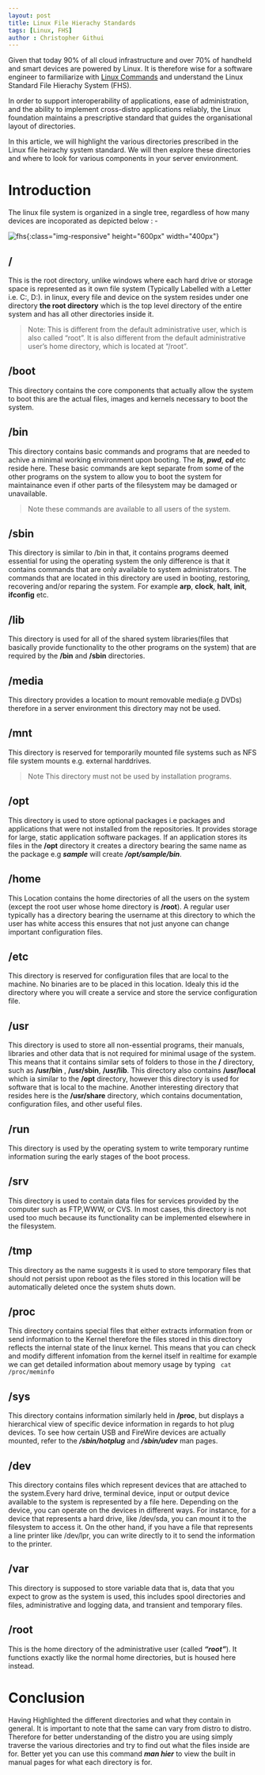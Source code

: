 ```yaml
---
layout: post
title: Linux File Hierachy Standards
tags: [Linux, FHS]
author : Christopher Githui
---
```

Given that today 90% of all cloud infrastructure and over 70% of handheld and smart devices are powered by Linux. It is therefore wise for a software engineer to farmiliarize with [Linux Commands](https://whiptix.github.io/2023/12/20/linux-fundamentals.html 'Linux Commands') and understand the Linux Standard File Hierachy System (FHS). 

In order to support interoperability of applications, ease of administration, and the ability to implement cross-distro applications reliably, the Linux foundation maintains a prescriptive standard that guides the organisational layout of directories.

In this article, we will highlight the various directories prescribed in the Linux file heirachy system standard. We will then explore these directories and where to look for various components in your server environment. 


# Introduction
The linux file system is organized in a single tree, regardless of how many devices are incoporated as depicted below : -

![fhs](/assets/img/fhs.png){:class="img-responsive" height="600px" width="400px"}

## /
This is the root directory, unlike windows where each hard drive or storage space is represented as it own file system (Typically Labelled with a Letter i.e. C:, D:). in linux, every file and device on the system resides under one directory **the root directory** which is the top level directory of the entire system and has all other directories inside it.
>Note: This is different from the default administrative user, which is also called “root”. It is also different from the default administrative user’s home directory, which is located at “/root”.

## /boot
This directory contains the core components that actually allow the system to boot this are the actual files, images and kernels necessary to boot the system. 

## /bin 
This directory contains basic commands and programs that are needed to achive a minimal working environment upon booting. The ***ls***, ***pwd***, ***cd*** etc reside here.
These basic commands are kept separate from some of the other programs on the system to allow you to boot the system for maintainance even if other parts of the filesystem may be damaged or unavailable.
>Note these commands are available to all users of the system.

## /sbin 
This directory is similar to /bin in that, it contains programs deemed essential for using the operating system the only difference is that it contains commands that are only available to system administrators. The commands that are located in this directory are used in booting, restoring, recovering and/or reparing the system. For example **arp**, **clock**, **halt**, **init**, **ifconfig** etc.

## /lib
This directory is used for all of the shared system libraries(files that basically provide functionality to the other programs on the system) that are required by the **/bin** and **/sbin** directories.

## /media
This directory provides a location to mount removable media(e.g DVDs) therefore in a server environment this directory may not be used.

## /mnt
This directory is reserved for temporarily mounted file systems such as NFS file system mounts e.g. external harddrives.
>Note This directory must not be used by installation programs.

## /opt
This directory is used to store optional packages i.e packages and applications that were not installed from the repositories. It provides storage for large, static application software packages. If an application stores its files in the **/opt** directory it creates a directory bearing the same name as the package e.g ***sample*** will create ***/opt/sample/bin***.

## /home
This Location contains the home directories of all the users on the system (except the root user whose home directory is **/root**). A regular user typically has a directory bearing the username at this directory to which the user has white access this ensures that not just anyone can change important configuration files.

## /etc
This directory is reserved for configuration files that are local to the machine. No binaries are to be placed in this location. Idealy this id the directory where you will create a service and store the service configuration file.

## /usr
This directory is used to store all non-essential programs, their manuals, libraries and other data that is not required for minimal usage of the system. This means that it contains similar sets of folders to those in the **/** directory, such as **/usr/bin** , **/usr/sbin**, **/usr/lib**. This directory also contains **/usr/local** which ia similar to the **/opt** directory, however this directory is used for software that is local to the machine. Another interesting directory that resides here is the **/usr/share** directory, which contains documentation, configuration files, and other useful files.

## /run
This directory is used by the operating system to write temporary runtime information suring the early stages of the boot process.

## /srv
This directory is used to contain data files for services provided by the computer such as FTP,WWW, or CVS. In most cases, this directory is not used too much because its functionality can be implemented elsewhere in the filesystem.

## /tmp
This directory as the name suggests it is used to store temporary files that should not persist upon reboot as the files stored in this location will be automatically deleted once the system shuts down.

## /proc
This directory contains special files that either extracts information from or send information to the Kernel therefore the files stored in this directory reflects the internal state of the linux kernel. This means that you can check and modify different infomation from the kernel itself in realtime for example we can get detailed information about memory usage by typing   ``` cat /proc/meminfo``` 
## /sys
This directory contains information similarly held in **/proc**, but displays a hierarchical view of specific device information in regards to hot plug devices.
To see how certain USB and FireWire devices are actually mounted, refer to the ***/sbin/hotplug*** and ***/sbin/udev*** man pages.

## /dev
This directory contains files which represent devices that are attached to the system.Every hard drive, terminal device, input or output device available to the system is represented by a file here. Depending on the device, you can operate on the devices in different ways.
For instance, for a device that represents a hard drive, like /dev/sda, you can mount it to the filesystem to access it. On the other hand, if you have a file that represents a line printer like /dev/lpr, you can write directly to it to send the information to the printer.

## /var
This directory is supposed to store variable data that is, data that you expect to grow as the system is used, this includes spool directories and files, administrative and logging data, and transient and temporary files.  

## /root
This is the home directory of the administrative user (called ***“root”***). It functions exactly like the normal home directories, but is housed here instead.

# Conclusion
Having Highlighted the different directories and what they contain in general. It is important to note that the same can vary from distro to distro. Therefore for better understanding of the distro you are using simply traverse the various directories and try to find out what the files inside are for. Better yet you can use this command ***man hier*** to view the built in manual pages for what each directory is for.
